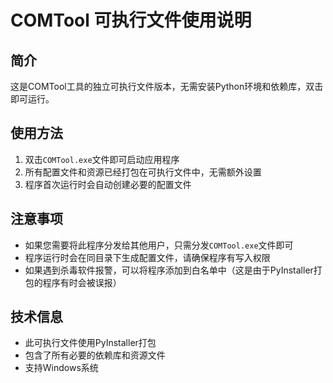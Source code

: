# COMTool 可执行文件使用说明

## 简介

这是COMTool工具的独立可执行文件版本，无需安装Python环境和依赖库，双击即可运行。

## 使用方法

1. 双击`COMTool.exe`文件即可启动应用程序
2. 所有配置文件和资源已经打包在可执行文件中，无需额外设置
3. 程序首次运行时会自动创建必要的配置文件

## 注意事项

- 如果您需要将此程序分发给其他用户，只需分发`COMTool.exe`文件即可
- 程序运行时会在同目录下生成配置文件，请确保程序有写入权限
- 如果遇到杀毒软件报警，可以将程序添加到白名单中（这是由于PyInstaller打包的程序有时会被误报）

## 技术信息

- 此可执行文件使用PyInstaller打包
- 包含了所有必要的依赖库和资源文件
- 支持Windows系统